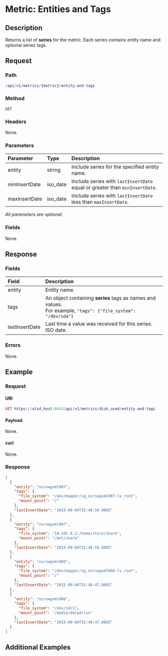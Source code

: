 # Metric: Entities and Tags

## Description 

Returns a list of **series** for the metric. Each series contains entity name and optional series tags.

## Request

### Path

```elm
/api/v1/metrics/{metric}/entity-and-tags
```

### Method

```
GET 
```

### Headers

None.

### Parameters

| **Parameter** |**Type**| **Description** |
|:---|:---|:---|
| entity | string|Include series for the specified entity name. |
|minInsertDate|iso_date|Include series with `lastInsertDate` equal or greater than `minInsertDate`.|
|maxInsertDate|iso_date|Include series with `lastInsertDate` less than `maxInsertDate`.|

_All parameters are optional._

### Fields

None.

## Response

### Fields

| **Field** | **Description** |
|:---|:---|
| entity | Entity name.  |
| tags | An object containing **series** tags as names and values.<br>For example, `"tags": {"file_system": "/dev/sda"}` |
| lastInsertDate |Last time a value was received for this series. ISO date.|

### Errors

None.

## Example

### Request

#### URI

```elm
GET https://atsd_host:8443/api/v1/metrics/disk_used/entity-and-tags
```

#### Payload

None.

#### curl

None.

### Response

```json
[
  {
    "entity": "nurswgvml007",
    "tags": {
      "file_system": "/dev/mapper/vg_nurswgvml007-lv_root",
      "mount_point": "/"
    },
    "lastInsertDate": "2015-09-04T15:48:58.000Z"
  },
  {
    "entity": "nurswgvml007",
    "tags": {
      "file_system": "10.102.0.2:/home/store/share",
      "mount_point": "/mnt/share"
    },
    "lastInsertDate": "2015-09-04T15:48:58.000Z"
  },
  {
    "entity": "nurswgvml006",
    "tags": {
      "file_system": "/dev/mapper/vg_nurswgvml006-lv_root",
      "mount_point": "/"
    },
    "lastInsertDate": "2015-09-04T15:48:47.000Z"
  },
  {
    "entity": "nurswgvml006",
    "tags": {
      "file_system": "/dev/sdc1",
      "mount_point": "/media/datadrive"
    },
    "lastInsertDate": "2015-09-04T15:48:47.000Z"
  }
]
```

## Additional Examples




